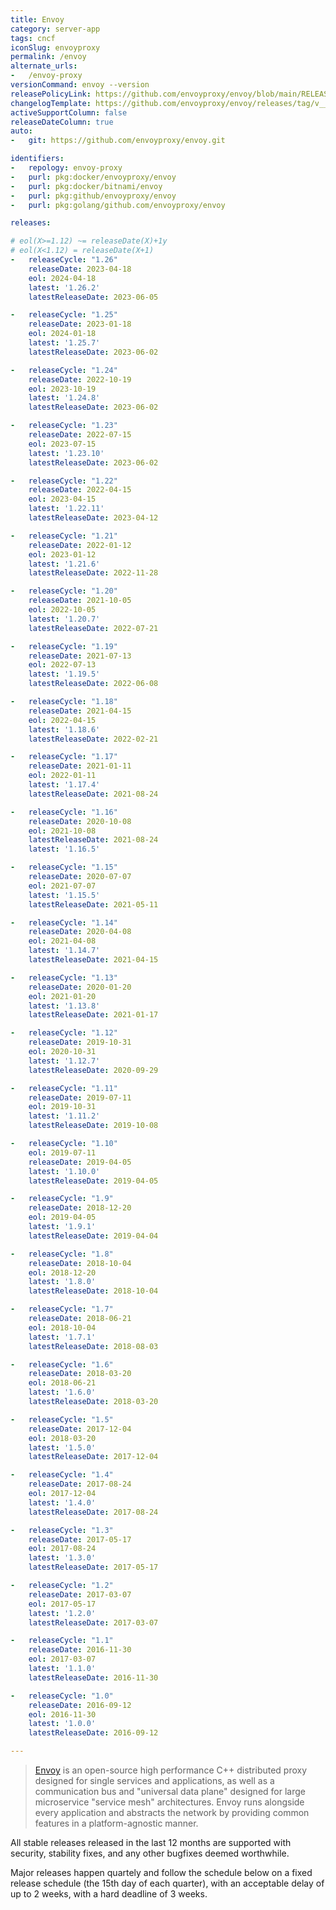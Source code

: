 ```yaml
---
title: Envoy
category: server-app
tags: cncf
iconSlug: envoyproxy
permalink: /envoy
alternate_urls:
-   /envoy-proxy
versionCommand: envoy --version
releasePolicyLink: https://github.com/envoyproxy/envoy/blob/main/RELEASES.md#major-release-schedule
changelogTemplate: https://github.com/envoyproxy/envoy/releases/tag/v__LATEST__
activeSupportColumn: false
releaseDateColumn: true
auto:
-   git: https://github.com/envoyproxy/envoy.git

identifiers:
-   repology: envoy-proxy
-   purl: pkg:docker/envoyproxy/envoy
-   purl: pkg:docker/bitnami/envoy
-   purl: pkg:github/envoyproxy/envoy
-   purl: pkg:golang/github.com/envoyproxy/envoy

releases:

# eol(X>=1.12) ~= releaseDate(X)+1y
# eol(X<1.12) = releaseDate(X+1)
-   releaseCycle: "1.26"
    releaseDate: 2023-04-18
    eol: 2024-04-18
    latest: '1.26.2'
    latestReleaseDate: 2023-06-05

-   releaseCycle: "1.25"
    releaseDate: 2023-01-18
    eol: 2024-01-18
    latest: '1.25.7'
    latestReleaseDate: 2023-06-02

-   releaseCycle: "1.24"
    releaseDate: 2022-10-19
    eol: 2023-10-19
    latest: '1.24.8'
    latestReleaseDate: 2023-06-02

-   releaseCycle: "1.23"
    releaseDate: 2022-07-15
    eol: 2023-07-15
    latest: '1.23.10'
    latestReleaseDate: 2023-06-02

-   releaseCycle: "1.22"
    releaseDate: 2022-04-15
    eol: 2023-04-15
    latest: '1.22.11'
    latestReleaseDate: 2023-04-12

-   releaseCycle: "1.21"
    releaseDate: 2022-01-12
    eol: 2023-01-12
    latest: '1.21.6'
    latestReleaseDate: 2022-11-28

-   releaseCycle: "1.20"
    releaseDate: 2021-10-05
    eol: 2022-10-05
    latest: '1.20.7'
    latestReleaseDate: 2022-07-21

-   releaseCycle: "1.19"
    releaseDate: 2021-07-13
    eol: 2022-07-13
    latest: '1.19.5'
    latestReleaseDate: 2022-06-08

-   releaseCycle: "1.18"
    releaseDate: 2021-04-15
    eol: 2022-04-15
    latest: '1.18.6'
    latestReleaseDate: 2022-02-21

-   releaseCycle: "1.17"
    releaseDate: 2021-01-11
    eol: 2022-01-11
    latest: '1.17.4'
    latestReleaseDate: 2021-08-24

-   releaseCycle: "1.16"
    releaseDate: 2020-10-08
    eol: 2021-10-08
    latestReleaseDate: 2021-08-24
    latest: '1.16.5'

-   releaseCycle: "1.15"
    releaseDate: 2020-07-07
    eol: 2021-07-07
    latest: '1.15.5'
    latestReleaseDate: 2021-05-11

-   releaseCycle: "1.14"
    releaseDate: 2020-04-08
    eol: 2021-04-08
    latest: '1.14.7'
    latestReleaseDate: 2021-04-15

-   releaseCycle: "1.13"
    releaseDate: 2020-01-20
    eol: 2021-01-20
    latest: '1.13.8'
    latestReleaseDate: 2021-01-17

-   releaseCycle: "1.12"
    releaseDate: 2019-10-31
    eol: 2020-10-31
    latest: '1.12.7'
    latestReleaseDate: 2020-09-29

-   releaseCycle: "1.11"
    releaseDate: 2019-07-11
    eol: 2019-10-31
    latest: '1.11.2'
    latestReleaseDate: 2019-10-08

-   releaseCycle: "1.10"
    eol: 2019-07-11
    releaseDate: 2019-04-05
    latest: '1.10.0'
    latestReleaseDate: 2019-04-05

-   releaseCycle: "1.9"
    releaseDate: 2018-12-20
    eol: 2019-04-05
    latest: '1.9.1'
    latestReleaseDate: 2019-04-04

-   releaseCycle: "1.8"
    releaseDate: 2018-10-04
    eol: 2018-12-20
    latest: '1.8.0'
    latestReleaseDate: 2018-10-04

-   releaseCycle: "1.7"
    releaseDate: 2018-06-21
    eol: 2018-10-04
    latest: '1.7.1'
    latestReleaseDate: 2018-08-03

-   releaseCycle: "1.6"
    releaseDate: 2018-03-20
    eol: 2018-06-21
    latest: '1.6.0'
    latestReleaseDate: 2018-03-20

-   releaseCycle: "1.5"
    releaseDate: 2017-12-04
    eol: 2018-03-20
    latest: '1.5.0'
    latestReleaseDate: 2017-12-04

-   releaseCycle: "1.4"
    releaseDate: 2017-08-24
    eol: 2017-12-04
    latest: '1.4.0'
    latestReleaseDate: 2017-08-24

-   releaseCycle: "1.3"
    releaseDate: 2017-05-17
    eol: 2017-08-24
    latest: '1.3.0'
    latestReleaseDate: 2017-05-17

-   releaseCycle: "1.2"
    releaseDate: 2017-03-07
    eol: 2017-05-17
    latest: '1.2.0'
    latestReleaseDate: 2017-03-07

-   releaseCycle: "1.1"
    releaseDate: 2016-11-30
    eol: 2017-03-07
    latest: '1.1.0'
    latestReleaseDate: 2016-11-30

-   releaseCycle: "1.0"
    releaseDate: 2016-09-12
    eol: 2016-11-30
    latest: '1.0.0'
    latestReleaseDate: 2016-09-12

---
```


> [Envoy](https://www.envoyproxy.io/) is an open-source high performance C++
  distributed proxy designed for single services and applications, as well as
  a communication bus and "universal data plane" designed for large
  microservice "service mesh" architectures. Envoy runs alongside every
  application and abstracts the network by providing common features in a
  platform-agnostic manner.

All stable releases released in the last 12 months are supported with
security, stability fixes, and any other bugfixes deemed worthwhile.

Major releases happen quartely and follow the schedule below on a fixed
release schedule (the 15th day of each quarter), with an acceptable delay of
up to 2 weeks, with a hard deadline of 3 weeks.
